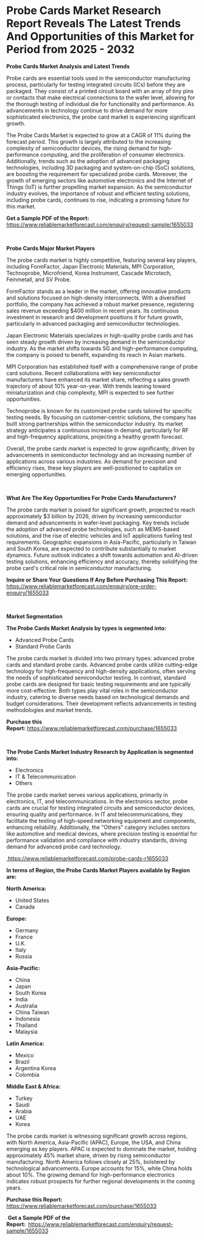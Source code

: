 <p><h1>Probe Cards Market Research Report Reveals The Latest Trends And Opportunities of this Market for Period from 2025 - 2032</h1></p><p><strong>Probe Cards Market Analysis and Latest Trends</strong></p>
<p><p>Probe cards are essential tools used in the semiconductor manufacturing process, particularly for testing integrated circuits (ICs) before they are packaged. They consist of a printed circuit board with an array of tiny pins or contacts that make electrical connections to the wafer level, allowing for the thorough testing of individual die for functionality and performance. As advancements in technology continue to drive demand for more sophisticated electronics, the probe card market is experiencing significant growth.</p><p>The Probe Cards Market is expected to grow at a CAGR of 11% during the forecast period. This growth is largely attributed to the increasing complexity of semiconductor devices, the rising demand for high-performance computing, and the proliferation of consumer electronics. Additionally, trends such as the adoption of advanced packaging technologies, including 3D packaging and system-on-chip (SoC) solutions, are boosting the requirement for specialized probe cards. Moreover, the growth of emerging sectors like automotive electronics and the Internet of Things (IoT) is further propelling market expansion. As the semiconductor industry evolves, the importance of robust and efficient testing solutions, including probe cards, continues to rise, indicating a promising future for this market.</p></p>
<p><strong>Get a Sample PDF of the Report:&nbsp;</strong> <a href="https://www.reliablemarketforecast.com/enquiry/request-sample/1655033?utm_campaign=3228&utm_medium=2&utm_source=Github&utm_content=ia&utm_term=18042025&utm_id=probe-cards">https://www.reliablemarketforecast.com/enquiry/request-sample/1655033</a></p>
<p>&nbsp;</p>
<p><strong>Probe Cards Major Market Players</strong></p>
<p><p>The probe cards market is highly competitive, featuring several key players, including FormFactor, Japan Electronic Materials, MPI Corporation, Technoprobe, Microfriend, Korea Instrument, Cascade Microtech, Feinmetall, and SV Probe. </p><p>FormFactor stands as a leader in the market, offering innovative products and solutions focused on high-density interconnects. With a diversified portfolio, the company has achieved a robust market presence, registering sales revenue exceeding $400 million in recent years. Its continuous investment in research and development positions it for future growth, particularly in advanced packaging and semiconductor technologies.</p><p>Japan Electronic Materials specializes in high-quality probe cards and has seen steady growth driven by increasing demand in the semiconductor industry. As the market shifts towards 5G and high-performance computing, the company is poised to benefit, expanding its reach in Asian markets.</p><p>MPI Corporation has established itself with a comprehensive range of probe card solutions. Recent collaborations with key semiconductor manufacturers have enhanced its market share, reflecting a sales growth trajectory of about 10% year-on-year. With trends leaning toward miniaturization and chip complexity, MPI is expected to see further opportunities.</p><p>Technoprobe is known for its customized probe cards tailored for specific testing needs. By focusing on customer-centric solutions, the company has built strong partnerships within the semiconductor industry. Its market strategy anticipates a continuous increase in demand, particularly for RF and high-frequency applications, projecting a healthy growth forecast.</p><p>Overall, the probe cards market is expected to grow significantly, driven by advancements in semiconductor technology and an increasing number of applications across various industries. As demand for precision and efficiency rises, these key players are well-positioned to capitalize on emerging opportunities.</p></p>
<p>&nbsp;</p>
<p><strong>What Are The Key Opportunities For Probe Cards Manufacturers?</strong></p>
<p><p>The probe cards market is poised for significant growth, projected to reach approximately $3 billion by 2026, driven by increasing semiconductor demand and advancements in wafer-level packaging. Key trends include the adoption of advanced probe technologies, such as MEMS-based solutions, and the rise of electric vehicles and IoT applications fueling test requirements. Geographic expansions in Asia-Pacific, particularly in Taiwan and South Korea, are expected to contribute substantially to market dynamics. Future outlook indicates a shift towards automation and AI-driven testing solutions, enhancing efficiency and accuracy, thereby solidifying the probe card's critical role in semiconductor manufacturing.</p></p>
<p><strong>Inquire or Share Your Questions If Any Before Purchasing This Report:</strong> <a href="https://www.reliablemarketforecast.com/enquiry/pre-order-enquiry/1655033?utm_campaign=3228&utm_medium=2&utm_source=Github&utm_content=ia&utm_term=18042025&utm_id=probe-cards">https://www.reliablemarketforecast.com/enquiry/pre-order-enquiry/1655033</a></p>
<p>&nbsp;</p>
<p><strong>Market Segmentation</strong></p>
<p><strong>The Probe Cards Market Analysis by types is segmented into:</strong></p>
<p><ul><li>Advanced Probe Cards</li><li>Standard Probe Cards</li></ul></p>
<p><p>The probe cards market is divided into two primary types: advanced probe cards and standard probe cards. Advanced probe cards utilize cutting-edge technology for high-frequency and high-density applications, often serving the needs of sophisticated semiconductor testing. In contrast, standard probe cards are designed for basic testing requirements and are typically more cost-effective. Both types play vital roles in the semiconductor industry, catering to diverse needs based on technological demands and budget considerations. Their development reflects advancements in testing methodologies and market trends.</p></p>
<p><strong>Purchase this Report:&nbsp;</strong><a href="https://www.reliablemarketforecast.com/purchase/1655033?utm_campaign=3228&utm_medium=2&utm_source=Github&utm_content=ia&utm_term=18042025&utm_id=probe-cards">https://www.reliablemarketforecast.com/purchase/1655033</a></p>
<p>&nbsp;</p>
<p><strong>The Probe Cards Market Industry Research by Application is segmented into:</strong></p>
<p><ul><li>Electronics</li><li>IT & Telecommunication</li><li>Others</li></ul></p>
<p><p>The probe cards market serves various applications, primarily in electronics, IT, and telecommunications. In the electronics sector, probe cards are crucial for testing integrated circuits and semiconductor devices, ensuring quality and performance. In IT and telecommunications, they facilitate the testing of high-speed networking equipment and components, enhancing reliability. Additionally, the "Others" category includes sectors like automotive and medical devices, where precision testing is essential for performance validation and compliance with industry standards, driving demand for advanced probe card technology.</p></p>
<p><a href="https://www.reliablemarketforecast.com/probe-cards-r1655033?utm_campaign=3228&utm_medium=2&utm_source=Github&utm_content=ia&utm_term=18042025&utm_id=probe-cards">&nbsp;https://www.reliablemarketforecast.com/probe-cards-r1655033</a></p>
<p><strong>In terms of Region, the Probe Cards Market Players available by Region are:</strong></p>
<p>
    <p> <strong> North America: </strong>
        <ul>
            <li>United States</li>
            <li>Canada</li>
        </ul>
        </p> 
    <p> <strong> Europe: </strong>
        <ul>
            <li>Germany</li>
            <li>France</li>
            <li>U.K.</li>
            <li>Italy</li>
            <li>Russia</li>
        </ul>
        </p> 
    <p> <strong> Asia-Pacific: </strong>
        <ul>
            <li>China</li>
            <li>Japan</li>
            <li>South Korea</li>
            <li>India</li>
            <li>Australia</li>
            <li>China Taiwan</li>
            <li>Indonesia</li>
            <li>Thailand</li>
            <li>Malaysia</li>
        </ul>
        </p> 
    <p> <strong> Latin America: </strong>
        <ul>
            <li>Mexico</li>
            <li>Brazil</li>
            <li>Argentina Korea</li>
            <li>Colombia</li>
        </ul>
        </p> 
    <p> <strong> Middle East & Africa: </strong>
        <ul>
            <li>Turkey</li>
            <li>Saudi</li>
            <li>Arabia</li>
            <li>UAE</li>
            <li>Korea</li>
        </ul>
    </p>
    </p>
<p><p>The probe cards market is witnessing significant growth across regions, with North America, Asia-Pacific (APAC), Europe, the USA, and China emerging as key players. APAC is expected to dominate the market, holding approximately 45% market share, driven by rising semiconductor manufacturing. North America follows closely at 25%, bolstered by technological advancements. Europe accounts for 15%, while China holds about 10%. The growing demand for high-performance electronics indicates robust prospects for further regional developments in the coming years.</p></p>
<p><strong>Purchase this Report: </strong><a href="https://www.reliablemarketforecast.com/purchase/1655033?utm_campaign=3228&utm_medium=2&utm_source=Github&utm_content=ia&utm_term=18042025&utm_id=probe-cards">https://www.reliablemarketforecast.com/purchase/1655033</a></p>
<p>&nbsp;<strong>Get a Sample PDF of the Report:&nbsp;&nbsp;</strong><a href="https://www.reliablemarketforecast.com/enquiry/request-sample/1655033?utm_campaign=3228&utm_medium=2&utm_source=Github&utm_content=ia&utm_term=18042025&utm_id=probe-cards">https://www.reliablemarketforecast.com/enquiry/request-sample/1655033</a></p>
<p><strong></strong></p>
<p><p></p><p></p><p></p></p>